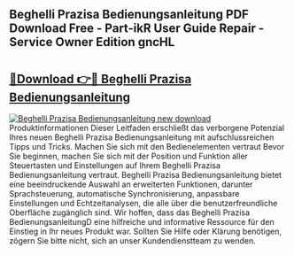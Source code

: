 ## Beghelli Prazisa Bedienungsanleitung PDF Download Free - Part-ikR User Guide Repair - Service Owner Edition gncHL

# <h2><a href="http://df1lct.blite.top/?on=Beghelli+Prazisa+Bedienungsanleitung">🔗Download 👉🔴 Beghelli Prazisa Bedienungsanleitung</a></h2>

[![Beghelli Prazisa Bedienungsanleitung new download](https://i.imgur.com/lujVjoI.png)](http://df1lct.blite.top/?on=Beghelli+Prazisa+Bedienungsanleitung)
Produktinformationen Dieser Leitfaden erschließt das verborgene Potenzial Ihres neuen Beghelli Prazisa Bedienungsanleitung mit aufschlussreichen Tipps und Tricks. Machen Sie sich mit den Bedienelementen vertraut Bevor Sie beginnen, machen Sie sich mit der Position und Funktion aller Steuertasten und Einstellungen auf Ihrem Beghelli Prazisa Bedienungsanleitung vertraut. Beghelli Prazisa Bedienungsanleitung bietet eine beeindruckende Auswahl an erweiterten Funktionen, darunter Sprachsteuerung, automatische Synchronisierung, anpassbare Einstellungen und Echtzeitanalysen, die alle über die benutzerfreundliche Oberfläche zugänglich sind. Wir hoffen, dass das Beghelli Prazisa BedienungsanleitungD eine hilfreiche und informative Ressource für den Einstieg in Ihr neues Produkt war. Sollten Sie Hilfe oder Klärung benötigen, zögern Sie bitte nicht, sich an unser Kundendienstteam zu wenden.
